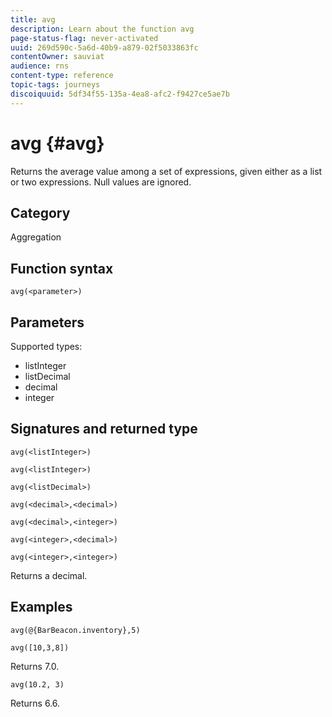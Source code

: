 ```yaml
---
title: avg
description: Learn about the function avg
page-status-flag: never-activated
uuid: 269d590c-5a6d-40b9-a879-02f5033863fc
contentOwner: sauviat
audience: rns
content-type: reference
topic-tags: journeys
discoiquuid: 5df34f55-135a-4ea8-afc2-f9427ce5ae7b
---
```


# avg {#avg}

Returns the average value among a set of expressions, given either as a list or two expressions. Null values are ignored.


## Category

Aggregation

## Function syntax

`avg(<parameter>)`

## Parameters

Supported types:

* listInteger
* listDecimal
* decimal
* integer

## Signatures and returned type

`avg(<listInteger>)`

`avg(<listInteger>)`

`avg(<listDecimal>)`

`avg(<decimal>,<decimal>)`

`avg(<decimal>,<integer>)`

`avg(<integer>,<decimal>)`

`avg(<integer>,<integer>)`

Returns a decimal.

## Examples

`avg(@{BarBeacon.inventory},5)`

`avg([10,3,8])`

Returns 7.0.

`avg(10.2, 3)`

Returns 6.6.
